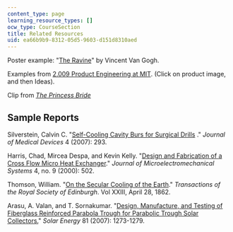 ```yaml
---
content_type: page
learning_resource_types: []
ocw_type: CourseSection
title: Related Resources
uid: ea66b9b9-8312-05d5-9603-d151d8310aed
---
```


Poster example: "[The Ravine](http://www.pri.org/theworld/?q=node/11875)" by Vincent Van Gogh.

Examples from [2.009 Product Engineering at MIT](http://web.mit.edu/2.009_gallery/www/2005/index.html). (Click on product image, and then Ideas).

Clip from [_The Princess Bride_](http://www.youtube.com/watch?v=i3W5GDkgf2w)

Sample Reports
--------------

Silverstein, Calvin C. "[Self-Cooling Cavity Burs for Surgical Drills](http://dx.doi.org/10.1115/1.2815330) ." _Journal of Medical Devices_ 4 (2007): 293.

Harris, Chad, Mircea Despa, and Kevin Kelly. "[Design and Fabrication of a Cross Flow Micro Heat Exchanger](http://ieeexplore.ieee.org/Xplore/login.jsp?url=http%3A%2F%2Fieeexplore.ieee.org%2Fstamp%2Fstamp.jsp%3Farnumber%3D00896772&authDecision=-203)." _Journal of Microelectromechanical Systems_ 4, no. 9 (2000): 502.

Thomson, William. "[On the Secular Cooling of the Earth](http://zapatopi.net/kelvin/papers/on_the_secular_cooling_of_the_earth.html)." _Transactions of the Royal Society of Edinburgh_. Vol XXIII, April 28, 1862.

Arasu, A. Valan, and T. Sornakumar. "[Design, Manufacture, and Testing of Fiberglass Reinforced Parabola Trough for Parabolic Trough Solar Collectors.](http://dx.doi.org/10.1016/j.solener.2007.01.005)" _Solar Energy_ 81 (2007): 1273-1279.